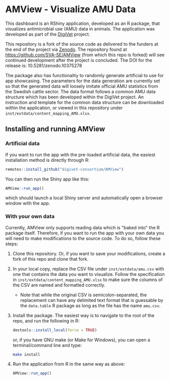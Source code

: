 # AMView - Visualize AMU Data

This dashboard is an RShiny application, developed as an R package, that visualizes antimicrobial use (AMU) data in animals. The application
was developed as part of the [DigiVet](http://www.dcs.gla.ac.uk/~jenright/digivet_website/) project.

This repository is a fork of the source code as delivered to the funders at the end of the project via [Zenodo](https://zenodo.org/communities/digivet?q=&l=list&p=1&s=10&sort=newest).  The repository found at <https://github.com/SVA-SE/AMView> (from which this repo is forked) will see continued development after the project is concluded.  The DOI for the release is: 10.5281/zenodo.10375278

 The package also has functionality to randomly generate artificial to use for app showcasing. The parameters for the data generation are currently set so that the generated data will loosely imitate official AMU statistics from the Swedish cattle sector. The data format follows a common AMU data structure which has been developed within the DigiVet project. An instruction and template for the common data structure can be downloaded within the application, or viewed in this repository under `inst/extdata/content_mapping_AMU.xlsx`.
 


## Installing and running AMView

### Artificial data

If you want to run the app with the pre-loaded artificial data, the easiest installation method is directly through R:

``` r
remotes::install_github("digivet-consortium/AMView")
```

You can then run the Shiny app like this:

``` r
AMView::run_app()
```

which should launch a local Shiny server and automatically open a browser window with the app.

### With your own data

Currently, AMView only supports reading data which is "baked into" the R package itself. Therefore, if you want to run the app with your own data you will need to make modifications to the source code. To do so, follow these steps:

1. Clone this repository. Or, if you want to save your modifications, create a fork of this repo and clone that fork.

2. In your local copy, replace the CSV file under `inst/extdata/amu.csv` with one that contains the data you want to visualize. Follow the specification in `inst/extdata/content_mapping_AMU.xlsx` to make sure the columns of the CSV are named and formatted correctly.
    * Note that while the original CSV is semicolon-separated, the replacement can have any delimited text format that is guessable by the `data.table` R package as long as the file has the name `amu.csv`.

3. Install the package. The easiest way is to navigate to the root of the repo, and run the following in R:

    ``` r
    devtools::install_local(force = TRUE)
    ```

    or, if you have GNU make (or Make for Windows), you can open a terminal/command line and type:

    ``` bash
    make install
    ```


4. Run the application from R in the same way as above:

    ``` r
    AMView::run_app()
    ```
